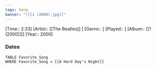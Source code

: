 ```yaml
---
tags: Song  
banner: "![[1 (2000).jpg]]"
---
```

[Time:: 2:33]
[Artist:: [[The Beatles]] ]
[Genre:: ]
[Played:: ]
[Album:: [[1 (2000)]]]
[Year:: 2000]
### Dates
````dataview
TABLE Favorite_Song
WHERE Favorite_Song = [[A Hard Day's Night]]
````
